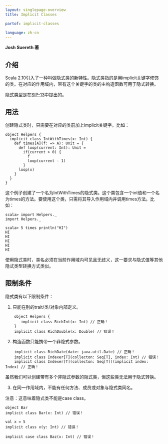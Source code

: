 ```yaml
---
layout: singlepage-overview
title: Implicit Classes

partof: implicit-classes

language: zh-cn
---
```


**Josh Suereth 著**

## 介绍

Scala 2.10引入了一种叫做隐式类的新特性。隐式类指的是用implicit关键字修饰的类。在对应的作用域内，带有这个关键字的类的主构造函数可用于隐式转换。

隐式类型是在[SIP-13](https://docs.scala-lang.org/sips/pending/implicit-classes.html)中提出的。

## 用法

创建隐式类时，只需要在对应的类前加上implicit关键字。比如：

    object Helpers {
      implicit class IntWithTimes(x: Int) {
        def times[A](f: => A): Unit = {
          def loop(current: Int): Unit =
            if(current > 0) {
              f
              loop(current - 1)
            }
          loop(x)
        }
      }
    }

这个例子创建了一个名为IntWithTimes的隐式类。这个类包含一个int值和一个名为times的方法。要使用这个类，只需将其导入作用域内并调用times方法。比如：

    scala> import Helpers._
    import Helpers._

    scala> 5 times println("HI")
    HI
    HI
    HI
    HI
    HI

使用隐式类时，类名必须在当前作用域内可见且无歧义，这一要求与隐式值等其他隐式类型转换方式类似。

## 限制条件

隐式类有以下限制条件：

1. 只能在别的trait/类/对象内部定义。

````
    object Helpers {
       implicit class RichInt(x: Int) // 正确！
    }
    implicit class RichDouble(x: Double) // 错误！
````

2. 构造函数只能携带一个非隐式参数。
````
    implicit class RichDate(date: java.util.Date) // 正确！
    implicit class Indexer[T](collecton: Seq[T], index: Int) // 错误！
    implicit class Indexer[T](collecton: Seq[T])(implicit index: Index) // 正确！
````

虽然我们可以创建带有多个非隐式参数的隐式类，但这些类无法用于隐式转换。

3. 在同一作用域内，不能有任何方法、成员或对象与隐式类同名。

注意：这意味着隐式类不能是case class。

    object Bar
    implicit class Bar(x: Int) // 错误！

    val x = 5
    implicit class x(y: Int) // 错误！

    implicit case class Baz(x: Int) // 错误！
